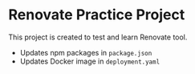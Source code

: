 # Renovate Practice Project

This project is created to test and learn Renovate tool.

- Updates npm packages in `package.json`
- Updates Docker image in `deployment.yaml  `
